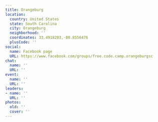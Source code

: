 ```yaml
---
title: Orangeburg
location:
  country: United States
  state: South Carolina
  city: Orangeburg
  neighborhood: ''
  coordinates: 33.4918203,-80.8556476
  plusCode: ''
social:
  name: Facebook page
  URL: https://www.facebook.com/groups/free.code.camp.orangeburgsc
chat:
  name: ''
  URL: ''
event:
  name: ''
  URL: ''
leaders:
- name: ''
  URL: ''
photos:
  old: ''
  cover: ''
---
```

